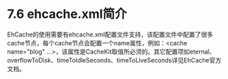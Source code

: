 # 7.6 ehcache.xml简介
EhCache的使用需要有ehcache.xml配置文件支持，该配置文件中配置了很多cache节点，每个cache节点会配置一个name属性，例如：<cache name="blog" …>，该属性是CacheKit取值所必须的。其它配置项如eternal、overflowToDisk、timeToIdleSeconds、timeToLiveSeconds详见EhCache官方文档。